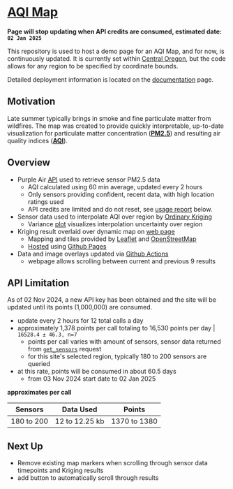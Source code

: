 # [AQI Map](https://nbpub.github.io/AQI_Map/)

**Page will stop updating when API credits are consumed, estimated date:<br>`02 Jan 2025`**

This repository is used to host a demo page for an AQI Map, and for now, is continuously updated. 
It is currently set within [Central Oregon](https://en.wikipedia.org/wiki/Central_Oregon), 
but the code allows for any region to be specified by coordinate bounds.

Detailed deployment information is located on the [documentation](/docs#aqi-map-documentation) page.

 
## Motivation

Late summer typically brings in smoke and fine particulate matter from wildfires. 
The map was created to provide quickly interpretable, up-to-date visualization for particulate matter
concentration (**[PM2.5](https://www.epa.gov/pm-pollution/particulate-matter-pm-basics)**) 
and resulting air quality indices (**[AQI](https://www.airnow.gov/aqi/aqi-basics/)**).


## Overview

 - Purple Air [API](https://api.purpleair.com/) used to retrieve sensor PM2.5 data
   - AQI calculated using 60 min average, updated every 2 hours
   - Only sensors providing confident, recent data, with high location ratings used
   - API credits are limited and do not reset, see [usage report](#api-limitation) below.
 - Sensor data used to interpolate AQI over region by [Ordinary Kriging](https://en.wikipedia.org/wiki/Kriging)
   - Variance [plot](/data/kriging_variance.png) visualizes interpolation uncertainty over region
 - Kriging result overlaid over dynamic map on [web page](/index.html)
   - Mapping and tiles provided by [Leaflet](https://leafletjs.com/) and [OpenStreetMap](https://www.openstreetmap.org/)
   - [Hosted](https://nbpub.github.io/AQI_Map/) using [Github Pages](https://pages.github.com/)
 - Data and image overlays updated via [Github Actions](https://github.com/NBPub/AQI_Map)
   - webpage allows scrolling between current and previous 9 results
 
## API Limitation

As of 02 Nov 2024, a new API key has been obtained and the site will be updated until its points (1,000,000) are consumed. 

 - update every 2 hours for 12 total calls a day
 - approximately 1,378 points per call totaling to 16,530 points per day | `16528.4 ± 46.3, n=7`
   - points per call varies with amount of sensors, sensor data returned from [`get_sensors`](https://api.purpleair.com/#api-sensors-get-sensors-data) request
   - for this site's selected region, typically 180 to 200 sensors are queried
 - at this rate, points will be consumed in about 60.5 days
   - from 03 Nov 2024 start date to 02 Jan 2025
   
**approximates per call**
   
| Sensors | Data Used  | Points |
|---------|------------|--------|
| 180 to 200 | 12 to 12.25 kb | 1370 to 1380  |   


## Next Up 

 - Remove existing map markers when scrolling through sensor data timepoints and Kriging results
 - add button to automatically scroll through results
   
	 
